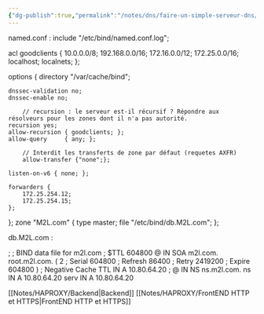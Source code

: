 ```yaml
---
{"dg-publish":true,"permalink":"/notes/dns/faire-un-simple-serveur-dns/"}
---
```


named.conf :
include "/etc/bind/named.conf.log";

acl goodclients {
    10.0.0.0/8;
    192.168.0.0/16;
    172.16.0.0/12;
        172.25.0.0/16;
    localhost;
    localnets;
};

options {
    directory "/var/cache/bind";

    dnssec-validation no;
    dnssec-enable no;

        // recursion : le serveur est-il récursif ? Répondre aux résolveurs pour les zones dont il n'a pas autorité.
    recursion yes;
    allow-recursion { goodclients; };
    allow-query     { any; };

        // Interdit les transferts de zone par défaut (requetes AXFR)
        allow-transfer {"none";};

    listen-on-v6 { none; };

    forwarders {
        172.25.254.12;
        172.25.254.15;
    };
};
zone "M2L.com" {
        type master;
        file "/etc/bind/db.M2L.com";
};

db.M2L.com :

;
; BIND data file for m2l.com
;
$TTL    604800
@       IN      SOA     m2l.com. root.m2l.com. (
                              2         ; Serial
                         604800         ; Refresh
                          86400         ; Retry
                        2419200         ; Expire
                         604800 )       ; Negative Cache TTL
        IN      A       10.80.64.20
;
@       IN      NS      ns.m2l.com.
ns      IN      A       10.80.64.20
serv   IN      A       10.80.64.20

[[Notes/HAPROXY/Backend\|Backend]]
[[Notes/HAPROXY/FrontEND HTTP et HTTPS\|FrontEND HTTP et HTTPS]]
